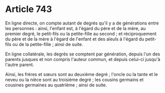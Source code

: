 # Article 743

En ligne directe, on compte autant de degrés qu'il y a de générations entre les personnes : ainsi, l'enfant est, à l'égard du père et de la mère, au premier degré, le petit-fils ou la petite-fille au second ; et réciproquement du père et de la mère à l'égard de l'enfant et des aïeuls à l'égard du petit-fils ou de la petite-fille ; ainsi de suite.

En ligne collatérale, les degrés se comptent par génération, depuis l'un des parents jusques et non compris l'auteur commun, et depuis celui-ci jusqu'à l'autre parent.

Ainsi, les frères et sœurs sont au deuxième degré ; l'oncle ou la tante et le neveu ou la nièce sont au troisième degré ; les cousins germains et cousines germaines au quatrième ; ainsi de suite.
